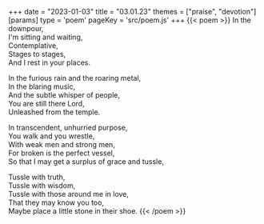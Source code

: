 +++
date = "2023-01-03"
title = "03.01.23"
themes = ["praise", "devotion"]
[params]
  type = 'poem'
  pageKey = 'src/poem.js'
+++
{{< poem >}}
In the downpour,  
I'm sitting and waiting,  
Contemplative,  
Stages to stages,  
And I rest in your places.  
  
In the furious rain and the roaring metal,  
In the blaring music,  
And the subtle whisper of people,  
You are still there Lord,  
Unleashed from the temple.  
  
In transcendent, unhurried purpose,  
You walk and you wrestle,  
With weak men and strong men,  
For broken is the perfect vessel,  
So that I may get a surplus of grace and tussle,  
  
Tussle with truth,  
Tussle with wisdom,  
Tussle with those around me in love,  
That they may know you too,  
Maybe place a little stone in their shoe.
{{< /poem >}}